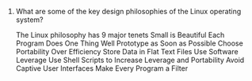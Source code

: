 1.	What are some of the key design philosophies of the Linux operating system?
	
	The Linux philosophy has 9 major tenets
		Small is Beautiful
		Each Program Does One Thing Well
		Prototype as Soon as Possible
		Choose Portability Over Efficiency
		Store Data in Flat Text Files
		Use Software Leverage
		Use Shell Scripts to Increase Leverage and Portability
		Avoid Captive User Interfaces
		Make Every Program a Filter
